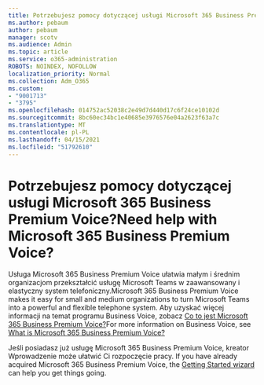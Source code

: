 ```yaml
---
title: Potrzebujesz pomocy dotyczącej usługi Microsoft 365 Business Premium Voice?
ms.author: pebaum
author: pebaum
manager: scotv
ms.audience: Admin
ms.topic: article
ms.service: o365-administration
ROBOTS: NOINDEX, NOFOLLOW
localization_priority: Normal
ms.collection: Adm_O365
ms.custom:
- "9001713"
- "3795"
ms.openlocfilehash: 014752ac52038c2e49d7d440d17c6f24ce10102d
ms.sourcegitcommit: 8bc60ec34bc1e40685e3976576e04a2623f63a7c
ms.translationtype: MT
ms.contentlocale: pl-PL
ms.lasthandoff: 04/15/2021
ms.locfileid: "51792610"
---
```

# <a name="need-help-with-microsoft-365-business-premium-voice"></a><span data-ttu-id="7ddea-102">Potrzebujesz pomocy dotyczącej usługi Microsoft 365 Business Premium Voice?</span><span class="sxs-lookup"><span data-stu-id="7ddea-102">Need help with Microsoft 365 Business Premium Voice?</span></span>

<span data-ttu-id="7ddea-103">Usługa Microsoft 365 Business Premium Voice ułatwia małym i średnim organizacjom przekształcić usługę Microsoft Teams w zaawansowany i elastyczny system telefoniczny.</span><span class="sxs-lookup"><span data-stu-id="7ddea-103">Microsoft 365 Business Premium Voice makes it easy for small and medium organizations to turn Microsoft Teams into a powerful and flexible telephone system.</span></span> <span data-ttu-id="7ddea-104">Aby uzyskać więcej informacji na temat programu Business Voice, zobacz [Co to jest Microsoft 365 Business Premium Voice?](https://docs.microsoft.com/microsoftteams/business-voice/whats-business-voice)</span><span class="sxs-lookup"><span data-stu-id="7ddea-104">For more information on Business Voice, see [What is Microsoft 365 Business Premium Voice?](https://docs.microsoft.com/microsoftteams/business-voice/whats-business-voice)</span></span>

<span data-ttu-id="7ddea-105">Jeśli posiadasz już usługę Microsoft 365 Business Premium Voice, kreator Wprowadzenie może ułatwić Ci rozpoczęcie pracy. [](https://docs.microsoft.com/microsoftteams/business-voice/use-getting-started-wizard)</span><span class="sxs-lookup"><span data-stu-id="7ddea-105">If you have already acquired Microsoft 365 Business Premium Voice, the [Getting Started wizard](https://docs.microsoft.com/microsoftteams/business-voice/use-getting-started-wizard) can help you get things going.</span></span> 
